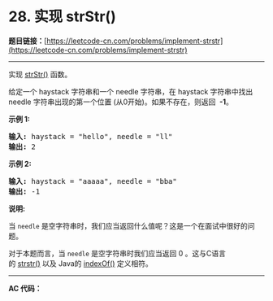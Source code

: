 # 28. 实现 strStr()

**题目链接：**[https://leetcode-cn.com/problems/implement-strstr](https://leetcode-cn.com/problems/implement-strstr)

---

<div class="content__1Y2H">
 <div class="notranslate">
  <p>实现&nbsp;<a href="https://baike.baidu.com/item/strstr/811469">strStr()</a>&nbsp;函数。</p> 
  <p>给定一个&nbsp;haystack 字符串和一个 needle 字符串，在 haystack 字符串中找出 needle 字符串出现的第一个位置 (从0开始)。如果不存在，则返回&nbsp; <strong>-1</strong>。</p> 
  <p><strong>示例 1:</strong></p> 
  <pre class="language-text"><strong>输入:</strong> haystack = "hello", needle = "ll"
<strong>输出:</strong> 2
</pre> 
  <p><strong>示例 2:</strong></p> 
  <pre class="language-text"><strong>输入:</strong> haystack = "aaaaa", needle = "bba"
<strong>输出:</strong> -1
</pre> 
  <p><strong>说明:</strong></p> 
  <p>当&nbsp;<code>needle</code>&nbsp;是空字符串时，我们应当返回什么值呢？这是一个在面试中很好的问题。</p> 
  <p>对于本题而言，当&nbsp;<code>needle</code>&nbsp;是空字符串时我们应当返回 0 。这与C语言的&nbsp;<a href="https://baike.baidu.com/item/strstr/811469">strstr()</a>&nbsp;以及 Java的&nbsp;<a href="https://docs.oracle.com/javase/7/docs/api/java/lang/String.html#indexOf(java.lang.String)">indexOf()</a>&nbsp;定义相符。</p> 
 </div>
</div>

---

**AC 代码：**

```java

```